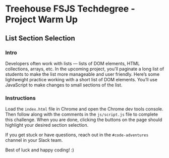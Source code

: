 
# Treehouse FSJS Techdegree - Project Warm Up

## List Section Selection

### Intro

Developers often work with lists — lists of DOM elements, HTML collections, arrays, etc.  In the upcoming project, you'll paginate a long list of students to make the list more manageable and user friendly.  Here’s some lightweight practice working with a short list of DOM elements.  You’ll use JavaScript to make changes to small sections of the list.

### Instructions

 Load the `index.html` file in Chrome and open the Chrome dev tools console.  Then follow along with the comments in the `js/script.js` file to complete this challenge.  When you are done, clicking the buttons on the page should highlight your desired section selection.

If you get stuck or have questions, reach out in the `#code-adventures` channel in your Slack team.

Best of luck and happy coding! :)